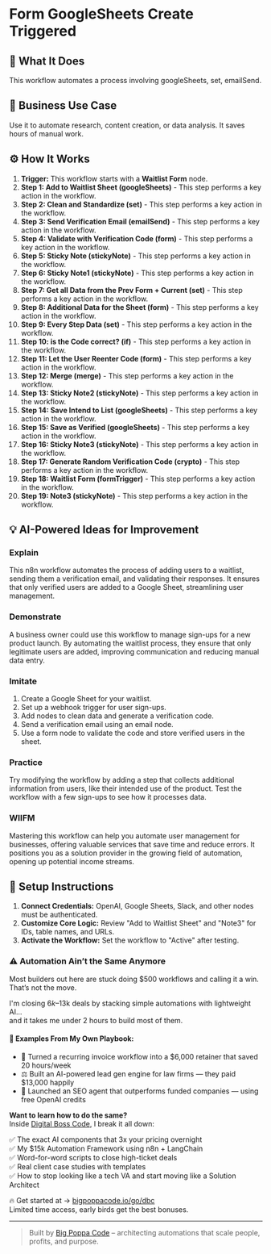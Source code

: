 # Form GoogleSheets Create Triggered

## 🚀 What It Does
This workflow automates a process involving googleSheets, set, emailSend.

## 💼 Business Use Case
Use it to automate research, content creation, or data analysis. It saves hours of manual work.

## ⚙️ How It Works
1.  **Trigger:** This workflow starts with a **Waitlist Form** node.
2. **Step 1: Add  to Waitlist Sheet (googleSheets)** - This step performs a key action in the workflow.
3. **Step 2: Clean and Standardize (set)** - This step performs a key action in the workflow.
4. **Step 3: Send Verification Email (emailSend)** - This step performs a key action in the workflow.
5. **Step 4: Validate with Verification Code (form)** - This step performs a key action in the workflow.
6. **Step 5: Sticky Note (stickyNote)** - This step performs a key action in the workflow.
7. **Step 6: Sticky Note1 (stickyNote)** - This step performs a key action in the workflow.
8. **Step 7: Get all Data from the Prev Form + Current (set)** - This step performs a key action in the workflow.
9. **Step 8: Additional Data for the Sheet (form)** - This step performs a key action in the workflow.
10. **Step 9: Every Step Data (set)** - This step performs a key action in the workflow.
11. **Step 10: is the Code correct? (if)** - This step performs a key action in the workflow.
12. **Step 11: Let the User Reenter Code (form)** - This step performs a key action in the workflow.
13. **Step 12: Merge (merge)** - This step performs a key action in the workflow.
14. **Step 13: Sticky Note2 (stickyNote)** - This step performs a key action in the workflow.
15. **Step 14: Save Intend to List (googleSheets)** - This step performs a key action in the workflow.
16. **Step 15: Save as Verified (googleSheets)** - This step performs a key action in the workflow.
17. **Step 16: Sticky Note3 (stickyNote)** - This step performs a key action in the workflow.
18. **Step 17: Generate Random Verification Code (crypto)** - This step performs a key action in the workflow.
19. **Step 18: Waitlist Form (formTrigger)** - This step performs a key action in the workflow.
20. **Step 19: Note3 (stickyNote)** - This step performs a key action in the workflow.

## 💡 AI-Powered Ideas for Improvement
### Explain
This n8n workflow automates the process of adding users to a waitlist, sending them a verification email, and validating their responses. It ensures that only verified users are added to a Google Sheet, streamlining user management.

### Demonstrate
A business owner could use this workflow to manage sign-ups for a new product launch. By automating the waitlist process, they ensure that only legitimate users are added, improving communication and reducing manual data entry.

### Imitate
1. Create a Google Sheet for your waitlist.
2. Set up a webhook trigger for user sign-ups.
3. Add nodes to clean data and generate a verification code.
4. Send a verification email using an email node.
5. Use a form node to validate the code and store verified users in the sheet.

### Practice
Try modifying the workflow by adding a step that collects additional information from users, like their intended use of the product. Test the workflow with a few sign-ups to see how it processes data.

### WIIFM
Mastering this workflow can help you automate user management for businesses, offering valuable services that save time and reduce errors. It positions you as a solution provider in the growing field of automation, opening up potential income streams.

## 🔧 Setup Instructions
1. **Connect Credentials:** OpenAI, Google Sheets, Slack, and other nodes must be authenticated.
2. **Customize Core Logic:** Review "Add  to Waitlist Sheet" and "Note3" for IDs, table names, and URLs.
3. **Activate the Workflow:** Set the workflow to "Active" after testing.

### ⚠️ Automation Ain’t the Same Anymore

Most builders out here are stuck doing $500 workflows and calling it a win.  
That’s not the move.  

I'm closing $6k–$13k deals by stacking simple automations with lightweight AI...  
and it takes me under 2 hours to build most of them.

#### 🧠 Examples From My Own Playbook:
- 🔁 Turned a recurring invoice workflow into a $6,000 retainer that saved 20 hours/week  
- ⚖️ Built an AI-powered lead gen engine for law firms — they paid $13,000 happily  
- 🚀 Launched an SEO agent that outperforms funded companies — using free OpenAI credits  

**Want to learn how to do the same?**  
Inside [Digital Boss Code](https://bigpoppacode.io/go/dbc), I break it all down:

✅ The exact AI components that 3x your pricing overnight  
✅ My $15k Automation Framework using n8n + LangChain  
✅ Word-for-word scripts to close high-ticket deals  
✅ Real client case studies with templates  
✅ How to stop looking like a tech VA and start moving like a Solution Architect  

🔥 Get started at → [bigpoppacode.io/go/dbc](https://bigpoppacode.io/go/dbc)  
Limited time access, early birds get the best bonuses.

---
> Built by [Big Poppa Code](https://bigpoppacode.io) – architecting automations that scale people, profits, and purpose.
